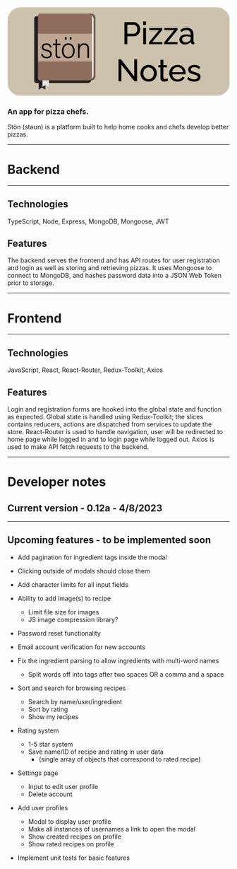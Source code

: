 <img src="/client/src/assets/stonHeader.png" alt="Ston Pizza Notes">

### An app for pizza chefs.

Stön (stəʊn) is a platform built to help home cooks and chefs develop better pizzas.

---

# Backend

---

## Technologies

TypeScript, Node, Express, MongoDB, Mongoose, JWT

## Features

The backend serves the frontend and has API routes for user registration and login as well as storing and retrieving pizzas.
It uses Mongoose to connect to MongoDB, and hashes password data into a JSON Web Token prior to storage.

---

# Frontend

---

## Technologies

JavaScript, React, React-Router, Redux-Toolkit, Axios

## Features

Login and registration forms are hooked into the global state and function as expected.
Global state is handled using Redux-Toolkit; the slices contains reducers, actions are dispatched from services to update the store.
React-Router is used to handle navigation, user will be redirected to home page while logged in and to login page while logged out.
Axios is used to make API fetch requests to the backend.

---

# Developer notes

## Current version - 0.12a - 4/8/2023

---

## Upcoming features - to be implemented soon

- Add pagination for ingredient tags inside the modal

- Clicking outside of modals should close them

- Add character limits for all input fields

- Ability to add image(s) to recipe
    - Limit file size for images
    - JS image compression library?

- Password reset functionality

- Email account verification for new accounts

- Fix the ingredient parsing to allow ingredients with multi-word names

  - Split words off into tags after two spaces OR a comma and a space

- Sort and search for browsing recipes

  - Search by name/user/ingredient
  - Sort by rating
  - Show my recipes

- Rating system

  - 1-5 star system
  - Save name/ID of recipe and rating in user data
    - (single array of objects that correspond to rated recipe)

- Settings page

  - Input to edit user profile
  - Delete account

- Add user profiles
  - Modal to display user profile
  - Make all instances of usernames a link to open the modal
  - Show created recipes on profile
  - Show rated recipes on profile

- Implement unit tests for basic features
